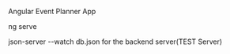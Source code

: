 Angular Event Planner App

  ng serve 

json-server --watch db.json for the backend server(TEST Server)
